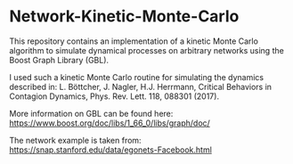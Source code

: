 # Network-Kinetic-Monte-Carlo
This repository contains an implementation of a kinetic Monte Carlo algorithm to simulate dynamical processes on arbitrary networks using the Boost Graph Library (GBL).

I used such a kinetic Monte Carlo routine for simulating the dynamics described in: L. Böttcher, J. Nagler, H.J. Herrmann, Critical Behaviors in Contagion Dynamics, Phys. Rev. Lett. 118, 088301 (2017).

More information on GBL can be found here: https://www.boost.org/doc/libs/1_66_0/libs/graph/doc/

The network example is taken from: https://snap.stanford.edu/data/egonets-Facebook.html

